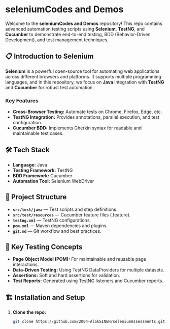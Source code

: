 # seleniumCodes and Demos

Welcome to the **seleniumCodes and Demos** repository! This repo contains advanced automation testing scripts using **Selenium**, **TestNG**, and **Cucumber** to demonstrate end-to-end testing, BDD (Behavior-Driven Development), and test management techniques.

## 📋 Introduction to Selenium

**Selenium** is a powerful open-source tool for automating web applications across different browsers and platforms. It supports multiple programming languages, and in this repository, we focus on **Java** integration with **TestNG** and **Cucumber** for robust test automation.

### Key Features
- **Cross-Browser Testing:** Automate tests on Chrome, Firefox, Edge, etc.
- **TestNG Integration:** Provides annotations, parallel execution, and test configuration.
- **Cucumber BDD:** Implements Gherkin syntax for readable and maintainable test cases.

## 🛠 Tech Stack
- **Language:** Java  
- **Testing Framework:** TestNG  
- **BDD Framework:** Cucumber  
- **Automation Tool:** Selenium WebDriver  

## 📂 Project Structure
- **`src/test/java`** — Test scripts and step definitions.  
- **`src/test/resources`** — Cucumber feature files (.feature).  
- **`testng.xml`** — TestNG configurations.  
- **`pom.xml`** — Maven dependencies and plugins.  
- **`git.md`** — Git workflow and best practices.  

## 🚀 Key Testing Concepts
- **Page Object Model (POM):** For maintainable and reusable page interactions.  
- **Data-Driven Testing:** Using TestNG DataProviders for multiple datasets.  
- **Assertions:** Soft and hard assertions for validation.  
- **Test Reports:** Generated using TestNG listeners and Cucumber reports.  

## 🏗 Installation and Setup
1. **Clone the repo:**  
   ```bash
   git clone https://github.com/2004-AlokSINGH/seleniumAssessments.git
